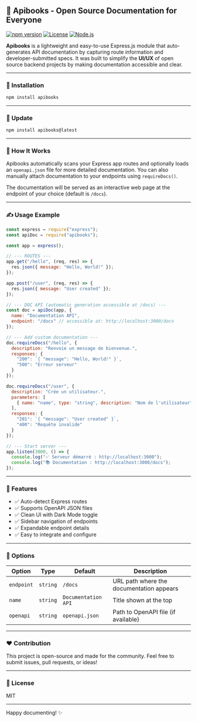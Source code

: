 ## 📘 Apibooks - Open Source Documentation for Everyone
[![npm version](https://img.shields.io/npm/v/apibooks.svg)](https://www.npmjs.com/package/apibooks)
[![License](https://img.shields.io/npm/l/apibooks)](LICENSE)
[![Node.js](https://img.shields.io/badge/Node.js-%3E=14.0.0-green)](https://nodejs.org/)

**Apibooks** is a lightweight and easy-to-use Express.js module that auto-generates API documentation by capturing route information and developer-submitted specs. It was built to simplify the **UI/UX** of open source backend projects by making documentation accessible and clear.

---

### 🚀 Installation

```bash
npm install apibooks
```

---

### 🔁 Update

```bash
npm install apibooks@latest
```

---

### 🧠 How It Works

Apibooks automatically scans your Express app routes and optionally loads an `openapi.json` file for more detailed documentation. You can also manually attach documentation to your endpoints using `requireDocs()`.

The documentation will be served as an interactive web page at the endpoint of your choice (default is `/docs`).

---

### ✍️ Usage Example

```js
const express = require("express");
const apiDoc = require("apibooks");

const app = express();

// --- ROUTES ---
app.get("/hello", (req, res) => {
  res.json({ message: "Hello, World!" });
});

app.post("/user", (req, res) => {
  res.json({ message: "User created" });
});

// --- DOC API (automatic generation accessible at /docs) ---
const doc = apiDoc(app, {
  name: "Documentation API",
  endpoint: "/docs" // accessible at: http://localhost:3000/docs
});

// --- Add custom documentation ---
doc.requireDocs("/hello", {
  description: "Renvoie un message de bienvenue.",
  responses: {
    "200": `{ "message": "Hello, World!" }`,
    "500": "Erreur serveur"
  }
});

doc.requireDocs("/user", {
  description: "Crée un utilisateur.",
  parameters: [
    { name: "name", type: "string", description: "Nom de l'utilisateur" }
  ],
  responses: {
    "201": `{ "message": "User created" }`,
    "400": "Requête invalide"
  }
});

// --- Start server ---
app.listen(3000, () => {
  console.log("✅ Serveur démarré : http://localhost:3000");
  console.log("📚 Documentation : http://localhost:3000/docs");
});
```

---

### 📂 Features

- ✅ Auto-detect Express routes
- ✅ Supports OpenAPI JSON files
- ✅ Clean UI with Dark Mode toggle
- ✅ Sidebar navigation of endpoints
- ✅ Expandable endpoint details
- ✅ Easy to integrate and configure

---

### 📎 Options

| Option       | Type     | Default       | Description                              |
|--------------|----------|----------------|------------------------------------------|
| `endpoint`   | `string` | `/docs`        | URL path where the documentation appears |
| `name`       | `string` | `Documentation API` | Title shown at the top            |
| `openapi`    | `string` | `openapi.json` | Path to OpenAPI file (if available)      |

---

### ❤️ Contribution

This project is open-source and made for the community. Feel free to submit issues, pull requests, or ideas!

---

### 📃 License

MIT

---

Happy documenting! ✨